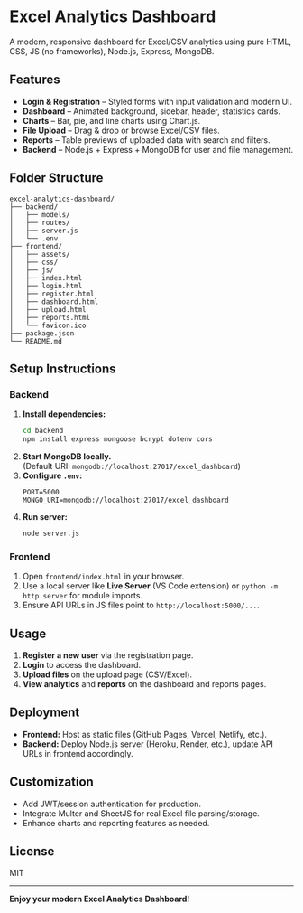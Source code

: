# Excel Analytics Dashboard

A modern, responsive dashboard for Excel/CSV analytics using pure HTML, CSS, JS (no frameworks), Node.js, Express, MongoDB.

## Features

- **Login & Registration** – Styled forms with input validation and modern UI.
- **Dashboard** – Animated background, sidebar, header, statistics cards.
- **Charts** – Bar, pie, and line charts using Chart.js.
- **File Upload** – Drag & drop or browse Excel/CSV files.
- **Reports** – Table previews of uploaded data with search and filters.
- **Backend** – Node.js + Express + MongoDB for user and file management.

## Folder Structure

```
excel-analytics-dashboard/
├── backend/
│   ├── models/
│   ├── routes/
│   ├── server.js
│   └── .env
├── frontend/
│   ├── assets/
│   ├── css/
│   ├── js/
│   ├── index.html
│   ├── login.html
│   ├── register.html
│   ├── dashboard.html
│   ├── upload.html
│   ├── reports.html
│   └── favicon.ico
├── package.json
└── README.md
```

## Setup Instructions

### Backend

1. **Install dependencies:**
   ```bash
   cd backend
   npm install express mongoose bcrypt dotenv cors
   ```
2. **Start MongoDB locally.**  
   (Default URI: `mongodb://localhost:27017/excel_dashboard`)
3. **Configure `.env`:**
   ```
   PORT=5000
   MONGO_URI=mongodb://localhost:27017/excel_dashboard
   ```
4. **Run server:**
   ```bash
   node server.js
   ```

### Frontend

1. Open `frontend/index.html` in your browser.
2. Use a local server like **Live Server** (VS Code extension) or `python -m http.server` for module imports.
3. Ensure API URLs in JS files point to `http://localhost:5000/...`.

## Usage

1. **Register a new user** via the registration page.
2. **Login** to access the dashboard.
3. **Upload files** on the upload page (CSV/Excel).
4. **View analytics** and **reports** on the dashboard and reports pages.

## Deployment

- **Frontend:** Host as static files (GitHub Pages, Vercel, Netlify, etc.).
- **Backend:** Deploy Node.js server (Heroku, Render, etc.), update API URLs in frontend accordingly.

## Customization

- Add JWT/session authentication for production.
- Integrate Multer and SheetJS for real Excel file parsing/storage.
- Enhance charts and reporting features as needed.

## License

MIT

---

**Enjoy your modern Excel Analytics Dashboard!**